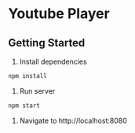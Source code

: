 # Youtube Player

## Getting Started
1. Install dependencies
  ```bash
  npm install
  ```

1. Run server
  ```bash
  npm start
  ```

1. Navigate to http://localhost:8080
